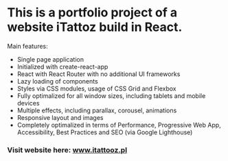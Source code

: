 # This is a portfolio project of a website iTattoz build in React.

Main features:

- Single page application
- Initialized with create-react-app
- React with React Router with no additional UI frameworks
- Lazy loading of components
- Styles via CSS modules, usage of CSS Grid and Flexbox
- Fully optimalized for all window sizes, including tablets and mobile devices
- Multiple effects, including parallax, corousel, animations
- Responsive layout and images
- Completely optimalized in terms of Performance, Progressive Web App, Accessibility, Best Practices and SEO (via Google Lighthouse)


### Visit website here: www.itattooz.pl